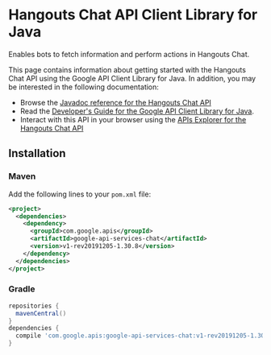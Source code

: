 # Hangouts Chat API Client Library for Java

Enables bots to fetch information and perform actions in Hangouts Chat.

This page contains information about getting started with the Hangouts Chat API
using the Google API Client Library for Java. In addition, you may be interested
in the following documentation:

* Browse the [Javadoc reference for the Hangouts Chat API][javadoc]
* Read the [Developer's Guide for the Google API Client Library for Java][google-api-client].
* Interact with this API in your browser using the [APIs Explorer for the Hangouts Chat API][api-explorer]

## Installation

### Maven

Add the following lines to your `pom.xml` file:

```xml
<project>
  <dependencies>
    <dependency>
      <groupId>com.google.apis</groupId>
      <artifactId>google-api-services-chat</artifactId>
      <version>v1-rev20191205-1.30.8</version>
    </dependency>
  </dependencies>
</project>
```

### Gradle

```gradle
repositories {
  mavenCentral()
}
dependencies {
  compile 'com.google.apis:google-api-services-chat:v1-rev20191205-1.30.8'
}
```

[javadoc]: https://googleapis.dev/java/google-api-services-chat/latest/index.html
[google-api-client]: https://github.com/googleapis/google-api-java-client/
[api-explorer]: https://developers.google.com/apis-explorer/#p/chat/v1/
